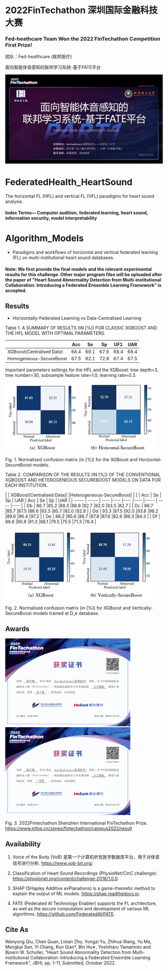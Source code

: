 # 2022FinTechathon 深圳国际金融科技大赛

### Fed-heathcare Team Won the 2022 FinTechathon Competition First Prize!

团队：Fed-healthcare (联邦医疗)

面向智能体音感知的联邦学习系统-基于FATE平台

 ![](/figures/2022FinTechathon1.jpg)

# FederatedHealth_HeartSound
The horizontal FL (HFL) and vertical FL (VFL) paradigms for heart sound analysis.

#### Index Terms— Computer audition, federated learning, heart sound, information security, model interpretability

# Algorithm_Models

* Paradigms and workflows of horizontal and vertical federated learning (FL) on multi-institutional heart sound databases.

#### **Note:**  We first provide the final models and the relevant experimental results for this challenge. Other major program files will be uploaded after the paper of "Heart Sound Abnormality Detection from Multi-institutional Collaboration: Introducing a Federated Ensemble Learning Framework" is accepted.
 
 
## Results
 * Horizontally-Federated Learning vs Data-Centralised Learning
 
Table 1. A SUMMARY OF RESULTS (IN [%]) FOR CLASSIC XGBOOST AND THE  HFL MODEL WITH OPTIMAL PARAMETERS.

|            | Acc         | Se        |    Sp    |   UF1     |    UAR    |
| -----      | -----       | ----      |----      |----       |----       |
| XGBoost(Centralised Data)|  68.4       | 69.1      |67.6      | 68.4      |   68.4    |
| Homogeneous-SecureBoost  |  67.5     | 62.1     |72.8       | 67.4      |   67.5    |

Important parameters settings for the HFL and the XGBoost: tree depth=3,  tree number=30, subsample feature rate=1.0, learning rate=0.3.

 ![](/figures/HFL_matrix.jpg)
 
 Fig. 1. Normalised confusion matrix (in [%]) for the XGBoost and  Horizontal-SecureBoost models.
 
 
 Table 2. COMPARISON OF THE RESULTS (IN [%]) OF THE CONVENTIONAL  XGBOOST AND HETEROGENEOUS SECUREBOOST MODELS ON DATA  FOR EACH INSTITUTION.

|            |      XGBoost(Centralised Data)|      |Heterogeneous-SecureBoost|      |
|            | Acc       | Se      |    Sp   |  UAR    | Acc     | Se      |    Sp   |   UAR  |
| -----      | -----     | ----    |----     |----     |----     |-----    | ----    |----    |
| Db         |  86.7     |85.2     |88.3     |86.8     |82.7     |82.0     |83.5     |82.7    |
| Dc         |  86.7     |85.7     |87.5     |86.6     |93.3     |85.7     |92.0     |92.9    |
| Dd         |  93.3     |87.5     |92.0     |93.8     |96.2     |89.6     |96.4     |97.2    |
| De         |  88.2     |85.6     |86.7     |87.8     |87.6     |82.6     |86.3     |84.3    |
| Df         |  86.8     |90.9     |81.3     |86.1     |79.5     |75.5     |71.3     |78.4    |

![](/figures/VFL_matrix.jpg)
 
Fig. 2. Normalised confusion matrix (in [%]) for XGBoost and Vertically-  SecureBoost models trained at D_e database.

## Awards
  
 ![](/figures/Awards11.png)
 ![](/figures/Awards22.png)
 
 Fig. 3. 2022Fintechathon Shenzhen International FinTechathon Prize. https://www.infoq.cn/zones/fintechathon/campus2022/result

 
## Availability

1. Voice of the Body (VoB) 是第一个计算机听觉医学数据库平台，用于对体音信号进行分析. https://www.vob-bit.org/

2. Classification of Heart Sound Recordings (PhysioNet/CinC challenge): https://physionet.org/content/challenge-2016/1.0.0.

3. SHAP (SHapley Additive exPlanations) is a game-theoretic method to explain the output of ML models. https://shap.readthedocs.io.

4. FATE (Federated AI Technology Enabler) supports the FL architecture, as well as the secure computation and development of various ML algorithms. https://github.com/FederatedAI/FATE.


## Cite As
Wanyong Qiu, Chen Quan, Lixian Zhu, Yongzi Yu, Zhihua Wang, Yu Ma, Mengkai Sun, Yi Chang, Kun Qian*, Bin Hu∗, Yoshiharu Yamamoto and Bjoern W. Schuller, “Heart Sound Abnormality Detection from Multi-institutional Collaboration: Introducing a Federated Ensemble Learning Framework”, JBHI, pp. 1-11, Submitted, October 2022.


